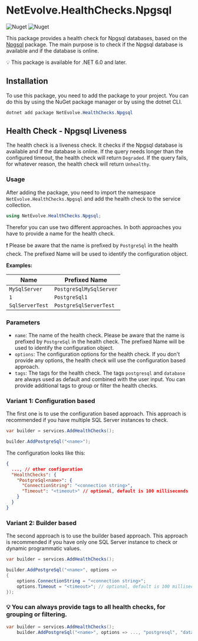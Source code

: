 # NetEvolve.HealthChecks.Npgsql

![Nuget](https://img.shields.io/nuget/v/NetEvolve.HealthChecks.Npgsql?logo=nuget)
![Nuget](https://img.shields.io/nuget/dt/NetEvolve.HealthChecks.Npgsql?logo=nuget)

This package provides a health check for Npgsql databases, based on the [Npgsql](https://www.nuget.org/packages/Npgsql/) package.
The main purpose is to check if the Npgsql database is available and if the database is online.

:bulb: This package is available for .NET 6.0 and later.

## Installation
To use this package, you need to add the package to your project. You can do this by using the NuGet package manager or by using the dotnet CLI.
```powershell
dotnet add package NetEvolve.HealthChecks.Npgsql
```

## Health Check - Npgsql Liveness
The health check is a liveness check. It checks if the Npgsql database is available and if the database is online.
If the query needs longer than the configured timeout, the health check will return `Degraded`.
If the query fails, for whatever reason, the health check will return `Unhealthy`.

### Usage
After adding the package, you need to import the namespace `NetEvolve.HealthChecks.Npgsql` and add the health check to the service collection.
```csharp
using NetEvolve.HealthChecks.Npgsql;
```
Therefor you can use two different approaches. In both approaches you have to provide a name for the health check.

:heavy_exclamation_mark: Please be aware that the name is prefixed by `PostgreSql` in the health check. The prefixed Name will be used to identify the configuration object.

**Examples:**

| Name            | Prefixed Name           |
| --------------- | ----------------------- |
| `MySqlServer`   | `PostgreSqlMySqlServer` |
| `1`             | `PostgreSql1`           |
| `SqlServerTest` | `PostgreSqlServerTest`  |


### Parameters
- `name`: The name of the health check. Please be aware that the name is prefixed by `PostgreSql` in the health check. The prefixed Name will be used to identify the configuration object.
- `options`: The configuration options for the health check. If you don't provide any options, the health check will use the configuration based approach.
- `tags`: The tags for the health check. The tags `postgresql` and `database` are always used as default and combined with the user input. You can provide additional tags to group or filter the health checks.

### Variant 1: Configuration based
The first one is to use the configuration based approach. This approach is recommended if you have multiple SQL Server instances to check.
```csharp
var builder = services.AddHealthChecks();

builder.AddPostgreSql("<name>");
```

The configuration looks like this:
```json
{
  ..., // other configuration
  "HealthChecks": {
    "PostgreSql<name>": {
      "ConnectionString": "<connection string>",
      "Timeout": "<timeout>" // optional, default is 100 milliseconds
    }
  }
}
```

### Variant 2: Builder based
The second approach is to use the builder based approach. This approach is recommended if you have only one SQL Server instance to check or dynamic programmatic values.
```csharp
var builder = services.AddHealthChecks();

builder.AddPostgreSql("<name>", options =>
{
    options.ConnectionString = "<connection string>";
    options.Timeout = "<timeout>"; // optional, default is 100 milliseconds
});
```

### :bulb: You can always provide tags to all health checks, for grouping or filtering.

```csharp
var builder = services.AddHealthChecks();
    builder.AddPostgreSql("<name>", options => ..., "postgresql", "database");
```